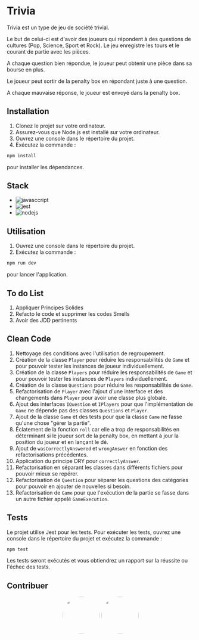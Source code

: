 # Trivia

Trivia est un type de jeu de société trivial.

Le but de celui-ci est d'avoir des joueurs qui répondent à des questions de cultures (Pop, Science, Sport et Rock). Le jeu enregistre les tours et le courant de partie avec les pièces.

A chaque question bien répondue, le joueur peut obtenir une pièce dans sa bourse en plus.

Le joueur peut sortir de la penalty box en répondant juste à une question.

A chaque mauvaise réponse, le joueur est envoyé dans la penalty box.

## Installation

1. Clonez le projet sur votre ordinateur.
2. Assurez-vous que Node.js est installé sur votre ordinateur.
3. Ouvrez une console dans le répertoire du projet.
4. Exécutez la commande :

```sh
npm install
```

pour installer les dépendances.

## Stack

-  ![javasccript](https://img.shields.io/badge/JavaScript-ES6+-yellow?style=for-the-badge&logo=javascript)
-  ![jest](https://img.shields.io/badge/Jest-24.9.0-yellowgreen?style=for-the-badge&logo=jest)
-  ![nodejs](https://img.shields.io/badge/Node.js-v14.17.5-green?style=for-the-badge&logo=node.js)

## Utilisation

1. Ouvrez une console dans le répertoire du projet.
2. Exécutez la commande :

```sh
npm run dev
```

pour lancer l'application.

## To do List

1. Appliquer Principes Solides
2. Refacto le code et supprimer les codes Smells
3. Avoir des JDD pertinents

## Clean Code

1. Nettoyage des conditions avec l'utilisation de regroupement.
2. Création de la classe `Player` pour réduire les responsabilités de `Game` et pour pouvoir tester les instances de joueur individuellement.
3. Création de la classe `Players` pour réduire les responsabilités de `Game` et pour pouvoir tester les instances de `Players` individuellement.
4. Création de la classe `Questions` pour réduire les responsabilités de `Game`.
5. Refactorisation de `Player` avec l'ajout d'une interface et des changements dans `Player` pour avoir une classe plus globale.
6. Ajout des interfaces `IQuestion` et `IPlayers` pour que l'implémentation de `Game` ne dépende pas des classes `Questions` et `Player`.
7. Ajout de la classe `Game` et des tests pour que la classe `Game` ne fasse qu'une chose "gérer la partie".
8. Éclatement de la fonction `roll` car elle a trop de responsabilités en déterminant si le joueur sort de la penalty box, en mettant à jour la position du joueur et en lançant le dé.
9. Ajout de `wasCorrectlyAnswered` et `wrongAnswer` en fonction des refactorisations précédentes.
10.   Application du principe DRY pour `correctlyAnswer`.
11.   Refactorisation en séparant les classes dans différents fichiers pour pouvoir mieux se repérer.
12.   Refactorisation de `Question` pour séparer les questions des catégories pour pouvoir en ajouter de nouvelles si besoin.
13.   Refactorisation de `Game` pour que l'exécution de la partie se fasse dans un autre fichier appelé `GameExecution`.

## Tests

Le projet utilise Jest pour les tests. Pour exécuter les tests, ouvrez une console dans le répertoire du projet et exécutez la commande :

```sh
npm test
```

Les tests seront exécutés et vous obtiendrez un rapport sur la réussite ou l'échec des tests.

## Contribuer

<div align=center>

<img src="https://github.com/Luffysonic.png" width="100" style="border-radius: 50%">
<img src="https://github.com/Gabou33140.png" width="100" style="border-radius: 50%">

</div>
